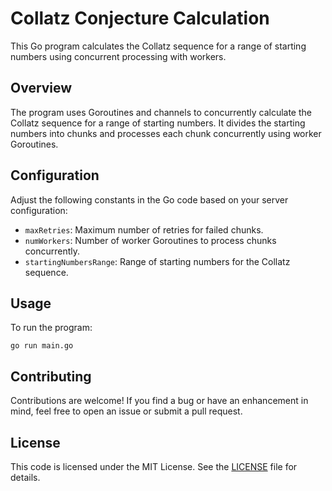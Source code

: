 <!DOCTYPE html>
<html>
<head>
  <title>Collatz Conjecture Calculation</title>
</head>
<body>

<h1>Collatz Conjecture Calculation</h1>

<p>This Go program calculates the Collatz sequence for a range of starting numbers using concurrent processing with workers.</p>

<h2>Overview</h2>

<p>The program uses Goroutines and channels to concurrently calculate the Collatz sequence for a range of starting numbers. It divides the starting numbers into chunks and processes each chunk concurrently using worker Goroutines.</p>

<h2>Configuration</h2>

<p>Adjust the following constants in the Go code based on your server configuration:</p>

<ul>
  <li><code>maxRetries</code>: Maximum number of retries for failed chunks.</li>
  <li><code>numWorkers</code>: Number of worker Goroutines to process chunks concurrently.</li>
  <li><code>startingNumbersRange</code>: Range of starting numbers for the Collatz sequence.</li>
</ul>

<h2>Usage</h2>

<p>To run the program:</p>

<pre>
<code>go run main.go</code>
</pre>

<h2>Contributing</h2>

<p>Contributions are welcome! If you find a bug or have an enhancement in mind, feel free to open an issue or submit a pull request.</p>

<h2>License</h2>

<p>This code is licensed under the MIT License. See the <a href="LICENSE">LICENSE</a> file for details.</p>

</body>
</html>
